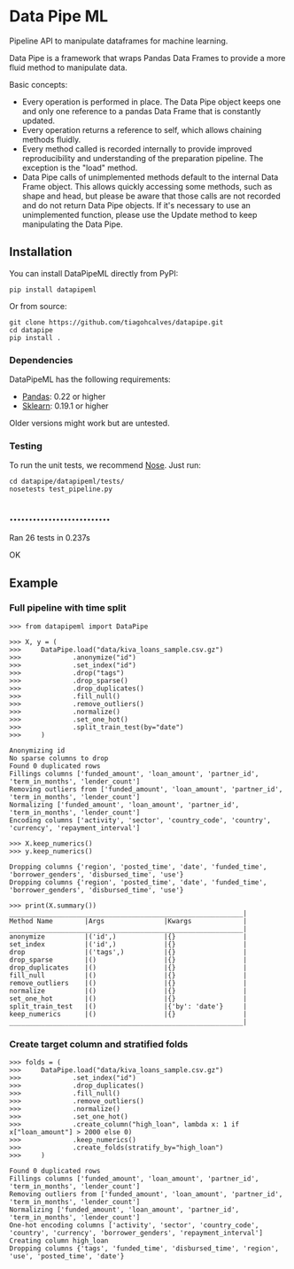 # Data Pipe ML
Pipeline API to manipulate dataframes for machine learning.

Data Pipe is a framework that wraps Pandas Data Frames to provide a more fluid method to manipulate data. 

Basic concepts:
- Every operation is performed in place. The Data Pipe object keeps one and only one reference to a pandas Data Frame that is constantly updated. 
- ‎Every operation returns a reference to self, which allows chaining methods fluidly. 
- Every method called is recorded internally to provide improved reproducibility and understanding of the preparation pipeline. The exception is the "load" method.
- ‎Data Pipe calls of unimplemented methods default to the internal Data Frame object. This allows quickly accessing some methods, such as shape and head, but please be aware that those calls are not recorded and do not return Data Pipe objects. If it's necessary to use an unimplemented function, please use the Update method to keep manipulating the Data Pipe. 

## Installation

You can install DataPipeML directly from PyPI:

`pip install datapipeml`

Or from source:

```
git clone https://github.com/tiagohcalves/datapipe.git
cd datapipe
pip install .
```
### Dependencies

DataPipeML has the following requirements:

* [Pandas](https://github.com/pandas-dev/pandas): 0.22 or higher
* [Sklearn](http://scikit-learn.org/stable/): 0.19.1 or higher

Older versions might work but are untested.

### Testing

To run the unit tests, we recommend [Nose](http://nose.readthedocs.io/en/latest/). Just run:

```
cd datapipe/datapipeml/tests/
nosetests test_pipeline.py
```

..........................
----------------------------------------------------------------------
Ran 26 tests in 0.237s

OK

## Example

### Full pipeline with time split
```
>>> from datapipeml import DataPipe

>>> X, y = (
>>>     DataPipe.load("data/kiva_loans_sample.csv.gz")
>>>             .anonymize("id")
>>>             .set_index("id")
>>>             .drop("tags")
>>>             .drop_sparse()
>>>             .drop_duplicates()
>>>             .fill_null()
>>>             .remove_outliers()
>>>             .normalize()
>>>             .set_one_hot()
>>>             .split_train_test(by="date")
>>>     )

Anonymizing id
No sparse columns to drop
Found 0 duplicated rows
Fillings columns ['funded_amount', 'loan_amount', 'partner_id', 'term_in_months', 'lender_count']
Removing outliers from ['funded_amount', 'loan_amount', 'partner_id', 'term_in_months', 'lender_count']
Normalizing ['funded_amount', 'loan_amount', 'partner_id', 'term_in_months', 'lender_count']
Encoding columns ['activity', 'sector', 'country_code', 'country', 'currency', 'repayment_interval']
        
>>> X.keep_numerics()
>>> y.keep_numerics()

Dropping columns {'region', 'posted_time', 'date', 'funded_time', 'borrower_genders', 'disbursed_time', 'use'}
Dropping columns {'region', 'posted_time', 'date', 'funded_time', 'borrower_genders', 'disbursed_time', 'use'}

>>> print(X.summary())
___________________________________________________________|
Method Name        |Args               |Kwargs             |
___________________________________________________________|
anonymize          |('id',)            |{}                 |
set_index          |('id',)            |{}                 |
drop               |('tags',)          |{}                 |
drop_sparse        |()                 |{}                 |
drop_duplicates    |()                 |{}                 |
fill_null          |()                 |{}                 |
remove_outliers    |()                 |{}                 |
normalize          |()                 |{}                 |
set_one_hot        |()                 |{}                 |
split_train_test   |()                 |{'by': 'date'}     |
keep_numerics      |()                 |{}                 |
___________________________________________________________|
```

### Create target column and stratified folds
```
>>> folds = (
>>>     DataPipe.load("data/kiva_loans_sample.csv.gz")
>>>             .set_index("id")
>>>             .drop_duplicates()
>>>             .fill_null()
>>>             .remove_outliers()
>>>             .normalize()
>>>             .set_one_hot()
>>>             .create_column("high_loan", lambda x: 1 if x["loan_amount"] > 2000 else 0)
>>>             .keep_numerics()
>>>             .create_folds(stratify_by="high_loan")
>>>     )
        
Found 0 duplicated rows
Fillings columns ['funded_amount', 'loan_amount', 'partner_id', 'term_in_months', 'lender_count']
Removing outliers from ['funded_amount', 'loan_amount', 'partner_id', 'term_in_months', 'lender_count']
Normalizing ['funded_amount', 'loan_amount', 'partner_id', 'term_in_months', 'lender_count']
One-hot encoding columns ['activity', 'sector', 'country_code', 'country', 'currency', 'borrower_genders', 'repayment_interval']
Creating column high_loan
Dropping columns {'tags', 'funded_time', 'disbursed_time', 'region', 'use', 'posted_time', 'date'}
```
